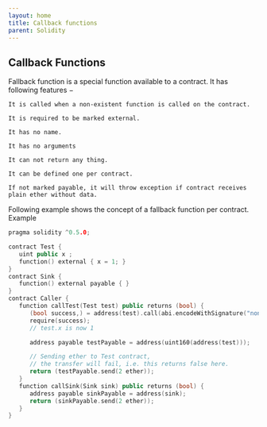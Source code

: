 ```yaml
---
layout: home
title: Callback functions
parent: Solidity
---
```


## Callback Functions
Fallback function is a special function available to a contract. It has following features −

    It is called when a non-existent function is called on the contract.

    It is required to be marked external.

    It has no name.

    It has no arguments

    It can not return any thing.

    It can be defined one per contract.

    If not marked payable, it will throw exception if contract receives plain ether without data.

Following example shows the concept of a fallback function per contract.
Example
```c++
pragma solidity ^0.5.0;

contract Test {
   uint public x ;
   function() external { x = 1; }    
}
contract Sink {
   function() external payable { }
}
contract Caller {
   function callTest(Test test) public returns (bool) {
      (bool success,) = address(test).call(abi.encodeWithSignature("nonExistingFunction()"));
      require(success);
      // test.x is now 1

      address payable testPayable = address(uint160(address(test)));

      // Sending ether to Test contract,
      // the transfer will fail, i.e. this returns false here.
      return (testPayable.send(2 ether));
   }
   function callSink(Sink sink) public returns (bool) {
      address payable sinkPayable = address(sink);
      return (sinkPayable.send(2 ether));
   }
}
```